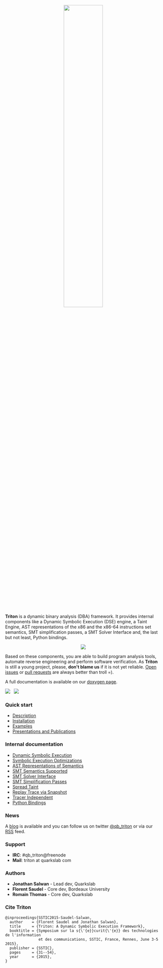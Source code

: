 <p align="center"><img width="50%" src="http://triton.quarkslab.com/files/triton2.png"/></p>

**Triton** is a dynamic binary analysis (DBA) framework. It provides internal components like a Dynamic Symbolic Execution (DSE)
engine, a Taint Engine, AST representations of the x86 and the x86-64 instructions set semantics, SMT simplification
passes, a SMT Solver Interface and, the last but not least, Python bindings.

<p align="center"><img src="http://triton.quarkslab.com/files/triton_v03_architecture.svg"/></p>

Based on these components, you are able to build program analysis tools, automate reverse engineering and perform software verification.
As **Triton** is still a young project, please, **don't blame us** if it is not yet reliable. [Open issues](https://github.com/JonathanSalwan/Triton/issues) or
[pull requests](https://github.com/JonathanSalwan/Triton/pulls) are always better than troll =).

A full documentation is available on our [doxygen page](http://triton.quarkslab.com/documentation/doxygen).</p>

<p>
  <a href="https://travis-ci.org/JonathanSalwan/Triton/branches"><img src="https://img.shields.io/travis/jonathansalwan/triton/master.svg?style=flat-square&label=unix%20build"></a>
  &nbsp;
  <a href="https://ci.appveyor.com/project/JonathanSalwan/triton"><img src="https://img.shields.io/appveyor/ci/jonathansalwan/triton.svg?style=flat-square&label=windows%20build"></a>
</p>

### Quick start

* [Description](http://triton.quarkslab.com/documentation/doxygen/#description_sec)
* [Installation](http://triton.quarkslab.com/documentation/doxygen/#install_sec)
* [Examples](http://triton.quarkslab.com/documentation/doxygen/Tracer_page.html#Tracer_pintool)
* [Presentations and Publications](http://triton.quarkslab.com/documentation/doxygen/#publications_sec)

### Internal documentation

* [Dynamic Symbolic Execution](http://triton.quarkslab.com/documentation/doxygen/engine_DSE_page.html)
* [Symbolic Execution Optimizations](http://triton.quarkslab.com/documentation/doxygen/py_OPTIMIZATION_page.html)
* [AST Representations of Semantics](http://triton.quarkslab.com/documentation/doxygen/py_ast_page.html)
* [SMT Semantics Supported](http://triton.quarkslab.com/documentation/doxygen/SMT_Semantics_Supported_page.html)
* [SMT Solver Interface](http://triton.quarkslab.com/documentation/doxygen/solver_interface_page.html)
* [SMT Simplification Passes](http://triton.quarkslab.com/documentation/doxygen/SMT_simplification_page.html)
* [Spread Taint](http://triton.quarkslab.com/documentation/doxygen/engine_Taint_page.html)
* [Replay Trace via Snapshot](http://triton.quarkslab.com/documentation/doxygen/Snapshot_page.html)
* [Tracer Independent](http://triton.quarkslab.com/documentation/doxygen/Tracer_page.html)
* [Python Bindings](http://triton.quarkslab.com/documentation/doxygen/py_triton_page.html)

### News

A [blog](http://triton.quarkslab.com/blog/) is available and you can follow us on twitter [@qb_triton](https://twitter.com/qb_triton) or via our [RSS](http://triton.quarkslab.com/rss.xml) feed.

### Support

* **IRC**: #qb_triton@freenode
* **Mail**: triton at quarkslab com

### Authors

* **Jonathan Salwan** - Lead dev, Quarkslab
* **Florent Saudel** - Core dev, Bordeaux University
* **Romain Thomas** - Core dev, Quarkslab

### Cite Triton

    @inproceedings{SSTIC2015-Saudel-Salwan,
      author    = {Florent Saudel and Jonathan Salwan},
      title     = {Triton: A Dynamic Symbolic Execution Framework},
      booktitle = {Symposium sur la s{\'{e}}curit{\'{e}} des technologies de l'information
                   et des communications, SSTIC, France, Rennes, June 3-5 2015},
      publisher = {SSTIC},
      pages     = {31--54},
      year      = {2015},
    }

